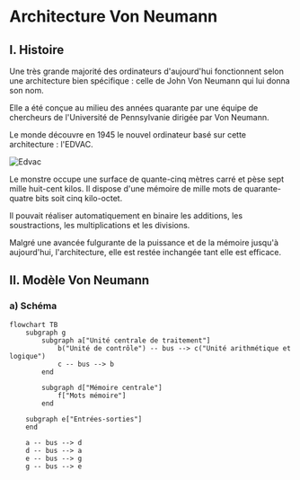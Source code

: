# Architecture Von Neumann

## I. Histoire

Une très grande majorité des ordinateurs d'aujourd'hui fonctionnent selon une architecture bien spécifique : celle de John Von Neumann qui lui donna son nom.

Elle a été conçue au milieu des années quarante par une équipe de chercheurs de l'Université de Pennsylvanie dirigée par Von Neumann.

Le monde découvre en 1945 le nouvel ordinateur basé sur cette architecture : l'EDVAC.

![Edvac](./img/edvac.png)

Le monstre occupe une surface de quante-cinq mètres carré et pèse sept mille huit-cent kilos. Il dispose d'une mémoire de mille mots de quarante-quatre bits soit cinq kilo-octet.

Il pouvait réaliser automatiquement en binaire les additions, les soustractions, les multiplications et les divisions.

Malgré une avancée fulgurante de la puissance et de la mémoire jusqu'à aujourd'hui, l'architecture, elle est restée inchangée tant elle est efficace.

## II. Modèle Von Neumann

### a) Schéma

```mermaid
flowchart TB
    subgraph g
        subgraph a["Unité centrale de traitement"]
            b("Unité de contrôle") -- bus --> c("Unité arithmétique et logique")
            c -- bus --> b
        end

        subgraph d["Mémoire centrale"]
            f["Mots mémoire"]
        end

    subgraph e["Entrées-sorties"]
    end

    a -- bus --> d
    d -- bus --> a
    e -- bus --> g
    g -- bus --> e
```
